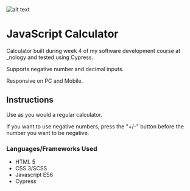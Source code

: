 ﻿![alt text](./assets/images/readme\_head.png)

# JavaScript Calculator 

Calculator built during week 4 of my software development course at \_nology and tested using Cypress. 

Supports negative number and decimal inputs.

Responsive on PC and Mobile. 


## Instructions

Use as you would a regular calculator. 

If you want to use negative numbers, press the "+/-" button before the number you want to be negative. 


### Languages/Frameworks Used

* HTML 5
* CSS 3/SCSS
* Javascript ES6
* Cypress
